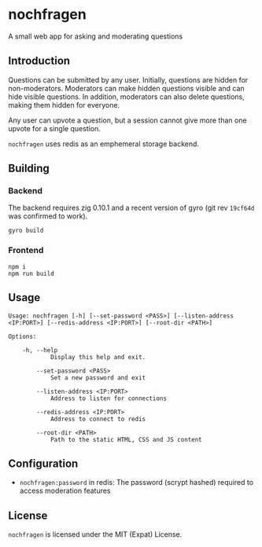 # nochfragen

A small web app for asking and moderating questions

## Introduction

Questions can be submitted by any user. Initially, questions are
hidden for non-moderators. Moderators can make hidden questions
visible and can hide visible questions. In addition, moderators can
also delete questions, making them hidden for everyone.

Any user can upvote a question, but a session cannot give more than
one upvote for a single question.

`nochfragen` uses redis as an emphemeral storage backend.

## Building

### Backend

The backend requires zig 0.10.1 and a recent version of gyro (git rev
`19cf64d` was confirmed to work).

```
gyro build
```

### Frontend

```
npm i
npm run build
```

## Usage

```
Usage: nochfragen [-h] [--set-password <PASS>] [--listen-address <IP:PORT>] [--redis-address <IP:PORT>] [--root-dir <PATH>]

Options:

    -h, --help
            Display this help and exit.

        --set-password <PASS>
            Set a new password and exit

        --listen-address <IP:PORT>
            Address to listen for connections

        --redis-address <IP:PORT>
            Address to connect to redis

        --root-dir <PATH>
            Path to the static HTML, CSS and JS content

```

## Configuration

- `nochfragen:password` in redis: The password (scrypt hashed)
  required to access moderation features

## License

`nochfragen` is licensed under the MIT (Expat) License.
